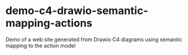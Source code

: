 # demo-c4-drawio-semantic-mapping-actions
Demo of a web site generated from Drawio C4 diagrams using semantic mapping to the action model
